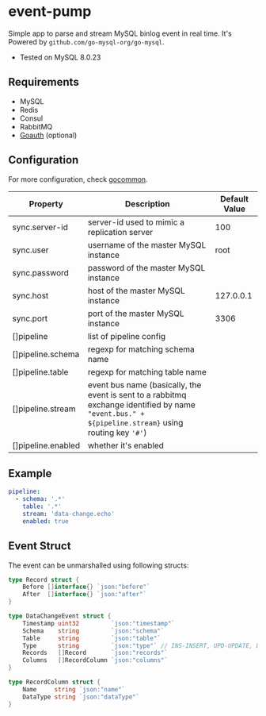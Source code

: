 # event-pump

Simple app to parse and stream MySQL binlog event in real time. It's Powered by `github.com/go-mysql-org/go-mysql`.

- Tested on MySQL 8.0.23

## Requirements

- MySQL
- Redis
- Consul
- RabbitMQ
- [Goauth](https://github.com/CurtisNewbie/goauth) (optional)

## Configuration

For more configuration, check [gocommon](https://github.com/CurtisNewbie/gocommon).

| Property           | Description                                                                                                                                         | Default Value |
|--------------------|-----------------------------------------------------------------------------------------------------------------------------------------------------|---------------|
| sync.server-id     | server-id used to mimic a replication server                                                                                                        | 100           |
| sync.user          | username of the master MySQL instance                                                                                                               | root          |
| sync.password      | password of the master MySQL instance                                                                                                               |               |
| sync.host          | host of the master MySQL instance                                                                                                                   | 127.0.0.1     |
| sync.port          | port of the master MySQL instance                                                                                                                   | 3306          |
| []pipeline         | list of pipeline config                                                                                                                             |               |
| []pipeline.schema  | regexp for matching schema name                                                                                                                     |               |
| []pipeline.table   | regexp for matching table name                                                                                                                      |               |
| []pipeline.stream  | event bus name (basically, the event is sent to a rabbitmq exchange identified by name `"event.bus." + ${pipeline.stream}` using routing key `'#'`) |               |
| []pipeline.enabled | whether it's enabled                                                                                                                                |               |


## Example

```yaml
pipeline:
  - schema: '.*'
    table: '.*'
    stream: 'data-change.echo'
    enabled: true
```

## Event Struct

The event can be unmarshalled using following structs:

```go
type Record struct {
	Before []interface{} `json:"before"`
	After  []interface{} `json:"after"`
}

type DataChangeEvent struct {
	Timestamp uint32         `json:"timestamp"`
	Schema    string         `json:"schema"`
	Table     string         `json:"table"`
	Type      string         `json:"type"` // INS-INSERT, UPD-UPDATE, DEL-DELETE
	Records   []Record       `json:"records"`
	Columns   []RecordColumn `json:"columns"`
}

type RecordColumn struct {
	Name     string `json:"name"`
	DataType string `json:"dataType"`
}
```
